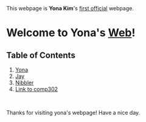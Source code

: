 <!doctype html>
<html>
<head>
<title>yona1 - html</title>
<meta charset="utf-8">
</head>

<body>
This webpage is <strong>Yona Kim</strong>'s
<u>first official</u> webpage.

<h1>Welcome to Yona's <a href = "web1.html">Web</a>!</h1>

<h2>Table of Contents</h2>
<ol>
  <li><a href = "1.html">Yona</a></li>
  <li><a href = "2.html">Jay</a></li>
  <li><a href = "3.html">Nibbler</a></li>
  <li><a href = "4.html">Link to comp302</a></li>
</ol>


<p style="margin-top:45px">
  Thanks for visiting yona's webpage! Have a nice day.</p>

  <p style="margin-top:45px"></p>

</body>
